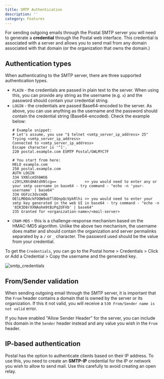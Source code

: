 ```yaml
---
title: SMTP Authentication
description: ''
category: Features
---
```


For sending outgoing emails through the Postal SMTP server you will need to generate a <b>credential</b> through the Postal web interface. This credential is associated with a server and allows you to send mail from any domain associated with that domain (or the organization that owns the domain.)

## Authentication types

When authenticating to the SMTP server, there are three supported authentication types.

* `PLAIN` - the credentials are passed in plain text to the server. When using this, you can provide any string as the username (e.g. `x`) and the password should contain your credential string.
* `LOGIN` - the credentials are passed Base64-encoded to the server. As above, you can use anything as the username and the password should contain the credential string (Base64-encoded). Check the example below:
  ```
  # Example snippet:
  # Let's assume, you use "$ telnet <smtp_server_ip_address> 25"
  Trying <smtp_server_ip_address>
  Connected to <smtp_server_ip_address>
  Escape character is '^]'.
  220 postal.example.com ESMTP Postal/GWLMYC7F

  # You start from here:
  HELO example.com
  250 postal.example.com
  AUTH LOGIN
  334 VXNlcm5hbWU6
  c29tLXNtdHAtdXNlcg==             >> you would need to enter any or your smtp username in base64 - try command - "echo -n 'your-username' | base64"
  334 UGFzc3dvcmQ6
  OElLM0Q4ckFOQW9obTl0QnpQcVpkRlhi >> you would need to enter your smtp key generated in the web UI in base64 - try command - "echo -n '8IK3D8rXXNAohm9tBzPqZdFXb' | base64"
  235 Granted for <organization-name>/<mail-server>
  ```
* `CRAM-MD5` - this is a challenge-response mechanism based on the HMAC-MD5 algorithm. Unlike the above two mechanism, the username does matter and should contain the organization and server permalinks separated by a `/` or `_` character. The password used should be the value from your credential.

To get the `Credentials`, you can go to the Postal home > Credentials > Click or Add a Credential > Copy the username and the generated key.

![smtp_credentials](https://github.com/user-attachments/assets/be0bf380-b369-49d8-83b5-e824561e0c15)


## From/Sender validation

When sending outgoing email through the SMTP server, it is important that the `From` header contains a domain that is owned by the server or its organization. If this it not valid, you will receive a `530 From/Sender name is not valid` error.

If you have enabled "Allow Sender Header" for the server, you can include this domain in the `Sender` header instead and any value you wish in the `From` header.

## IP-based authentication

Postal has the option to authenticate clients based on their IP address. To use this, you need to create an **SMTP-IP** credential for the IP or network you wish to allow to send mail. Use this carefully to avoid creating an open relay.
